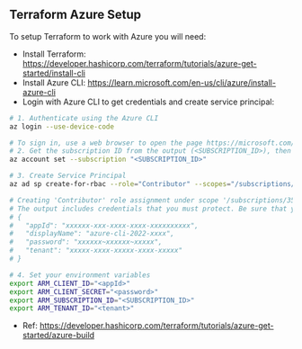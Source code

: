 ## Terraform Azure Setup

To setup Terraform to work with Azure you will need:

- Install Terraform: https://developer.hashicorp.com/terraform/tutorials/azure-get-started/install-cli
- Install Azure CLI: https://learn.microsoft.com/en-us/cli/azure/install-azure-cli
- Login with Azure CLI to get credentials and create service principal:

```bash
# 1. Authenticate using the Azure CLI
az login --use-device-code

# To sign in, use a web browser to open the page https://microsoft.com/devicelogin and enter the code xxxxxxxx to authenticate.
# 2. Get the subscription ID from the output (<SUBSCRIPTION_ID>), then run
az account set --subscription "<SUBSCRIPTION_ID>"

# 3. Create Service Principal
az ad sp create-for-rbac --role="Contributor" --scopes="/subscriptions/<SUBSCRIPTION_ID>"

# Creating 'Contributor' role assignment under scope '/subscriptions/35akss-subscription-id'
# The output includes credentials that you must protect. Be sure that you do not include these credentials in your code or check the credentials into your source control. For more information, see https://aka.ms/azadsp-cli
# {
#   "appId": "xxxxxx-xxx-xxxx-xxxx-xxxxxxxxxx",
#   "displayName": "azure-cli-2022-xxxx",
#   "password": "xxxxxx~xxxxxx~xxxxx",
#   "tenant": "xxxxx-xxxx-xxxxx-xxxx-xxxxx"
# }

# 4. Set your environment variables
export ARM_CLIENT_ID="<appId>"
export ARM_CLIENT_SECRET="<password>"
export ARM_SUBSCRIPTION_ID="<SUBSCRIPTION_ID>"
export ARM_TENANT_ID="<tenant>"
```

- Ref: https://developer.hashicorp.com/terraform/tutorials/azure-get-started/azure-build
